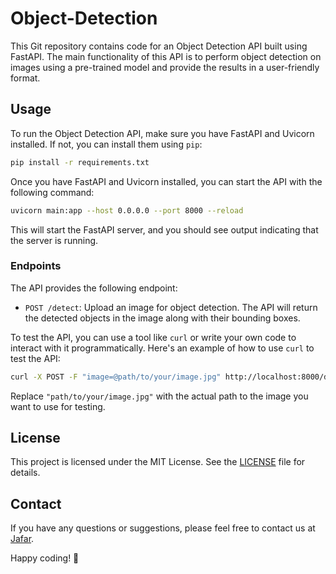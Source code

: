 # Object-Detection


This Git repository contains code for an Object Detection API built using FastAPI. The main functionality of this API is to perform object detection on images using a pre-trained model and provide the results in a user-friendly format.

## Usage

To run the Object Detection API, make sure you have FastAPI and Uvicorn installed. If not, you can install them using `pip`:

```bash
pip install -r requirements.txt
```

Once you have FastAPI and Uvicorn installed, you can start the API with the following command:

```bash
uvicorn main:app --host 0.0.0.0 --port 8000 --reload
```

This will start the FastAPI server, and you should see output indicating that the server is running.

### Endpoints

The API provides the following endpoint:

- `POST /detect`: Upload an image for object detection. The API will return the detected objects in the image along with their bounding boxes.

To test the API, you can use a tool like `curl` or write your own code to interact with it programmatically. Here's an example of how to use `curl` to test the API:

```bash
curl -X POST -F "image=@path/to/your/image.jpg" http://localhost:8000/detect
```

Replace `"path/to/your/image.jpg"` with the actual path to the image you want to use for testing.


## License

This project is licensed under the MIT License. See the [LICENSE](LICENSE) file for details.

## Contact

If you have any questions or suggestions, please feel free to contact us at [Jafar](mailto:bsse1109@iit.du.ac.bd).

Happy coding! 🚀
```

